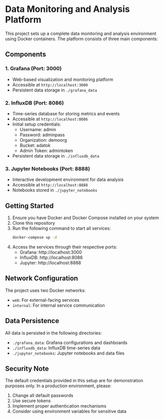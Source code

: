 # Data Monitoring and Analysis Platform

This project sets up a complete data monitoring and analysis environment using Docker containers. The platform consists of three main components:

## Components

### 1. Grafana (Port: 3000)
- Web-based visualization and monitoring platform
- Accessible at `http://localhost:3000`
- Persistent data storage in `./grafana_data`

### 2. InfluxDB (Port: 8086)
- Time-series database for storing metrics and events
- Accessible at `http://localhost:8086`
- Initial setup credentials:
  - Username: admin
  - Password: adminpass
  - Organization: demoorg
  - Bucket: adatok
  - Admin Token: admintoken
- Persistent data storage in `./influxdb_data`

### 3. Jupyter Notebooks (Port: 8888)
- Interactive development environment for data analysis
- Accessible at `http://localhost:8888`
- Notebooks stored in `./jupyter_notebooks`

## Getting Started

1. Ensure you have Docker and Docker Compose installed on your system
2. Clone this repository
3. Run the following command to start all services:
   ```bash
   docker-compose up -d
   ```
4. Access the services through their respective ports:
   - Grafana: http://localhost:3000
   - InfluxDB: http://localhost:8086
   - Jupyter: http://localhost:8888

## Network Configuration

The project uses two Docker networks:
- `web`: For external-facing services
- `internal`: For internal service communication

## Data Persistence

All data is persisted in the following directories:
- `./grafana_data`: Grafana configurations and dashboards
- `./influxdb_data`: InfluxDB time-series data
- `./jupyter_notebooks`: Jupyter notebooks and data files

## Security Note

The default credentials provided in this setup are for demonstration purposes only. In a production environment, please:
1. Change all default passwords
2. Use secure tokens
3. Implement proper authentication mechanisms
4. Consider using environment variables for sensitive data